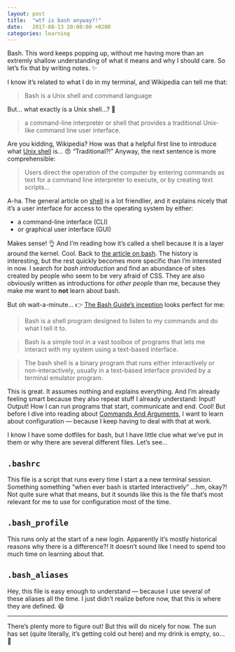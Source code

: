```yaml
---
layout: post
title:  "wtf is bash anyway?!"
date:   2017-08-13 20:00:00 +0200
categories: learning
---
```


Bash. This word keeps popping up, without me having more than an extremly shallow understanding of what it means and why I should care. So let’s fix that by writing notes. ✨

I know it’s related to what I do in my terminal, and Wikipedia can tell me that:

> Bash is a Unix shell and command language

But… what exactly is a Unix shell…? 🤔

> a command-line interpreter or shell that provides a traditional Unix-like command line user interface.

Are you kidding, Wikipedia? How was that a helpful first line to introduce what [Unix shell](https://en.wikipedia.org/wiki/Unix_shell) is… 😠 “Traditional?!” Anyway, the next sentence is more comprehensible:

> Users direct the operation of the computer by entering commands as text for a command line interpreter to execute, or by creating text scripts…

A-ha. The general article on [shell](https://en.wikipedia.org/wiki/Shell_(computing)) is a lot friendlier, and it explains nicely that it’s a user interface for access to the operating system by either:
* a command-line interface (CLI)
* or graphical user interface (GUI)

Makes sense! 👌 And I’m reading how it’s called a shell because it is a layer around the kernel. Cool. Back to [the article on bash](https://en.wikipedia.org/wiki/Bash_(Unix_shell)). The history is interesting, but the rest quickly becomes more specific than I’m interested in now. I search for *bash introduction* and find an abundance of sites created by people who seem to be very afraid of CSS. They are also obviously written as introductions for *other people* than me, because they make me want to **not** learn about bash.


But oh wait-a-minute… 👉 [The Bash Guide’s inception](http://guide.bash.academy/inception/) looks perfect for me:

> Bash is a shell program designed to listen to my commands and do what I tell it to.

> Bash is a simple tool in a vast toolbox of programs that lets me interact with my system using a text-based interface.

> The bash shell is a binary program that runs either interactively or non-interactively, usually in a text-based interface provided by a terminal emulator program.

This is great. It assumes nothing and explains everything. And I’m already feeling smart because they also repeat stuff I already understand: Input! Output! How I can run programs that start, communicate and end. Cool! But before I dive into reading about [Commands And Arguments](http://guide.bash.academy/commands/), I&nbsp;want to learn about configuration — because I keep having to deal with that at work.

I know I have some dotfiles for bash, but I have little clue what we’ve put in them or why there are several different files. Let’s see…

## `.bashrc `
This file is a script that runs every time I start a a new terminal session. Something something “when ever bash is started interactively” …hm, okay?! Not quite sure what that means, but it sounds like this is the file that’s most relevant for me to use for configuration most of the time.

## `.bash_profile`
This runs only at the start of a new login. Apparently it’s mostly historical reasons why there is a difference?! It doesn’t sound like I need to spend too much time on learning about that.

## `.bash_aliases`
Hey, this file is easy enough to understand — because I use several of these aliases all the time. I&nbsp;just didn’t realize before now, that this is where they are defined. 😆

---

There’s plenty more to figure out! But this will do nicely for now. The sun has set (quite literally, it’s getting cold out here) and my drink is empty, so… 👋
